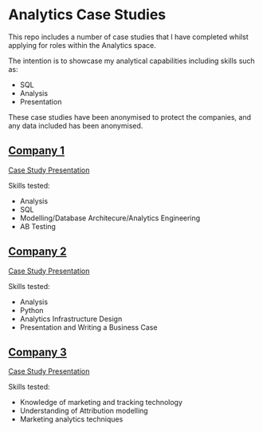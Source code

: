 # Analytics Case Studies

This repo includes a number of case studies that I have completed whilst applying for roles within the Analytics space. 

The intention is to showcase my analytical capabilities including skills such as:
- SQL 
- Analysis
- Presentation

These case studies have been anonymised to protect the companies, and any data included has been anonymised. 


## [Company 1](/company_1)

[Case Study Presentation](/company_1/2_output/company_1_case_study.pdf)

Skills tested:
- Analysis
- SQL 
- Modelling/Database Architecure/Analytics Engineering
- AB Testing


## [Company 2](/company_2/)

[Case Study Presentation](/company_2/2_output/company_2_case_study.pdf)

Skills tested:

- Analysis
- Python
- Analytics Infrastructure Design
- Presentation and Writing a Business Case

## [Company 3](/company_3/)

[Case Study Presentation](/company_3/2_output/company_3_case_study.pdf)

Skills tested:

- Knowledge of marketing and tracking technology
- Understanding of Attribution modelling
- Marketing analytics techniques